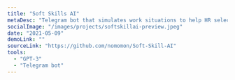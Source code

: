 ```yaml
---
title: "Soft Skills AI"
metaDesc: "Telegram bot that simulates work situations to help HR select people for support. It generates text scenarios using GPT-3 from OpenAI."
socialImage: "/images/projects/softskillai-preview.jpeg"
date: "2021-05-09"
demoLink: ""
sourceLink: "https://github.com/nomomon/Soft-Skill-AI"
tools:
  - "GPT-3"
  - "Telegram bot"
---
```


